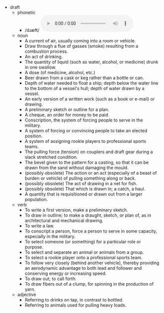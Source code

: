 - draft
	- phonetic
		- /dɹæft/
		  <audio controls><source src="https://api.dictionaryapi.dev/media/pronunciations/en/draft-us.mp3"></audio>
	- noun
		- A current of air, usually coming into a room or vehicle.
		- Draw through a flue of gasses (smoke) resulting from a combustion process.
		- An act of drinking.
		- The quantity of liquid (such as water, alcohol, or medicine) drunk in one swallow.
		- A dose (of medicine, alcohol, etc.)
		- Beer drawn from a cask or keg rather than a bottle or can.
		- Depth of water needed to float a ship; depth below the water line to the bottom of a vessel's hull; depth of water drawn by a vessel.
		- An early version of a written work (such as a book or e-mail) or drawing.
		- A preliminary sketch or outline for a plan.
		- A cheque, an order for money to be paid.
		- Conscription, the system of forcing people to serve in the military.
		- A system of forcing or convincing people to take an elected position.
		- A system of assigning rookie players to professional sports teams.
		- The pulling force (tension) on couplers and draft gear during a slack stretched condition.
		- The bevel given to the pattern for a casting, so that it can be drawn from the sand without damaging the mould.
		- (possibly obsolete) The action or an act (especially of a beast of burden or vehicle) of pulling something along or back.
		- (possibly obsolete) The act of drawing in a net for fish.
		- (possibly obsolete) That which is drawn in; a catch, a haul.
		- A quantity that is requisitioned or drawn out from a larger population.
	- verb
		- To write a first version, make a preliminary sketch.
		- To draw in outline; to make a draught, sketch, or plan of, as in architectural and mechanical drawing.
		- To write a law.
		- To conscript a person, force a person to serve in some capacity, especially in the military.
		- To select someone (or something) for a particular role or purpose.
		- To select and separate an animal or animals from a group.
		- To select a rookie player onto a professional sports team.
		- To follow very closely (behind another vehicle), thereby providing an aerodynamic advantage to both lead and follower and conserving energy or increasing speed.
		- To draw out; to call forth.
		- To draw fibers out of a clump, for spinning in the production of yarn.
	- adjective
		- Referring to drinks on tap, in contrast to bottled.
		- Referring to animals used for pulling heavy loads.